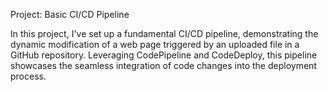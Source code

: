 Project: Basic CI/CD Pipeline 

In this project, I've set up a fundamental CI/CD pipeline, demonstrating the dynamic modification of a web page triggered by an uploaded file in a GitHub repository. Leveraging CodePipeline and CodeDeploy, this pipeline showcases the seamless integration of code changes into the deployment process.